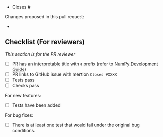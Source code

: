 <!--- Until this PR is ready for review, you can include [WIP] in the title, or create a draft PR. -->


<!---
Below is a suggested pull request template. Feel free to add more details you feel are relevant/necessary.

-->

<!-- 
Please indicate after the # which issue you're closing with this PR, if applicable.
If the PR closes multiple issues, include "Closes" before each one is listed.
You can also link to other issues if necessary, e.g. "See also #1234".

https://help.github.com/articles/closing-issues-using-keywords
-->
- Closes #

<!-- 
Please give a brief overview of what has changed or been added in the PR.
This can include anything specific the maintainers should be looking for when they review the PR.
-->
Changes proposed in this pull request:

- 

<!-- To be checked off by reviewers -->
## Checklist (For reviewers)
_This section is for the PR reviewer_

- [ ] PR has an interpretable title with a prefix (refer to [NumPy Development Guide](https://numpy.org/doc/stable/dev/development_workflow.html#writing-the-commit-message))
- [ ] PR links to GitHub issue with mention `Closes #XXXX`
- [ ] Tests pass
- [ ] Checks pass

For new features:
- [ ] Tests have been added

For bug fixes:
- [ ] There is at least one test that would fail under the original bug conditions.
